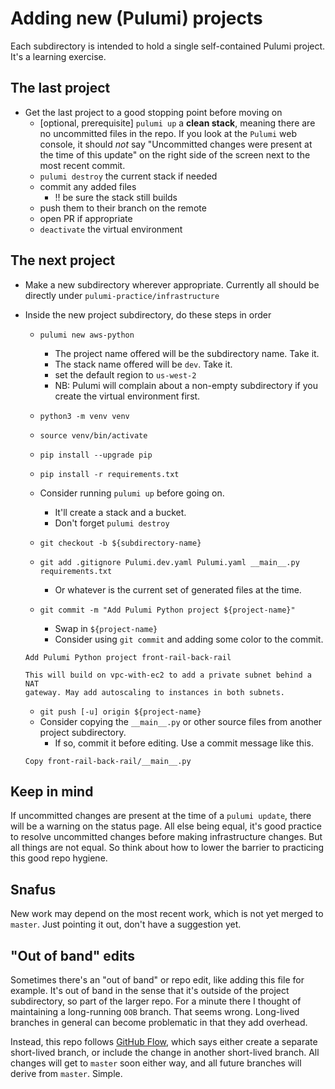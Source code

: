 # Adding new (Pulumi) projects

Each subdirectory is intended to hold a single self-contained Pulumi project. It's a learning exercise.

## The last project

* Get the last project to a good stopping point before moving on
    * [optional, prerequisite] `pulumi up` a __clean stack__, meaning there are no uncommitted files in the repo. If you look at the `Pulumi` web console, it should _not_ say "Uncommitted changes were present at the time of this update" on the right side of the screen next to the most recent commit.
    * `pulumi destroy` the current stack if needed
    * commit any added files
        * !! be sure the stack still builds
    * push them to their branch on the remote
    * open PR if appropriate
    * `deactivate` the virtual environment

## The next project

* Make a new subdirectory wherever appropriate. Currently all should be directly under `pulumi-practice/infrastructure`
* Inside the new project subdirectory, do these steps in order
    * `pulumi new aws-python`
        * The project name offered will be the subdirectory name. Take it.
        * The stack name offered will be `dev`. Take it.
        * set the default region to `us-west-2`
        * NB: Pulumi will complain about a non-empty subdirectory if you create the virtual environment first.
    * `python3 -m venv venv`
    * `source venv/bin/activate`
    * `pip install --upgrade pip`
    * `pip install -r requirements.txt`

    * Consider running `pulumi up` before going on.
        * It'll create a stack and a bucket.
        * Don't forget `pulumi destroy`
    * `git checkout -b ${subdirectory-name}`
    * `git add .gitignore Pulumi.dev.yaml Pulumi.yaml __main__.py requirements.txt`
        * Or whatever is the current set of generated files at the time.
    * `git commit -m "Add Pulumi Python project ${project-name}"`
        * Swap in `${project-name}`
        * Consider using `git commit` and adding some color to the commit.

    ```text
    Add Pulumi Python project front-rail-back-rail

    This will build on vpc-with-ec2 to add a private subnet behind a NAT
    gateway. May add autoscaling to instances in both subnets.
    ```

    * `git push [-u] origin ${project-name}`
    * Consider copying the `__main__.py` or other source files from another project subdirectory.
        * If so, commit it before editing. Use a commit message like this.

    ```text
    Copy front-rail-back-rail/__main__.py
    ```

## Keep in mind

If uncommitted changes are present at the time of a `pulumi update`, there will
be a warning on the status page. All else being equal, it's good practice to
resolve uncommitted changes before making infrastructure changes. But all
things are not equal. So think about how to lower the barrier to practicing
this good repo hygiene.

## Snafus

New work may depend on the most recent work, which is not yet merged to
`master`. Just pointing it out, don't have a suggestion yet.

## "Out of band" edits

Sometimes there's an "out of band" or repo edit, like adding this file for
example. It's out of band in the sense that it's outside of the project
subdirectory, so part of the larger repo. For a minute there I thought of
maintaining a long-running `OOB` branch. That seems wrong. Long-lived branches
in general can become problematic in that they add overhead.

Instead, this repo follows [GitHub
Flow](https://guides.github.com/introduction/flow/), which says either create a
separate short-lived branch, or include the change in another short-lived
branch. All changes will get to `master` soon either way, and all future
branches will derive from `master`. Simple.

